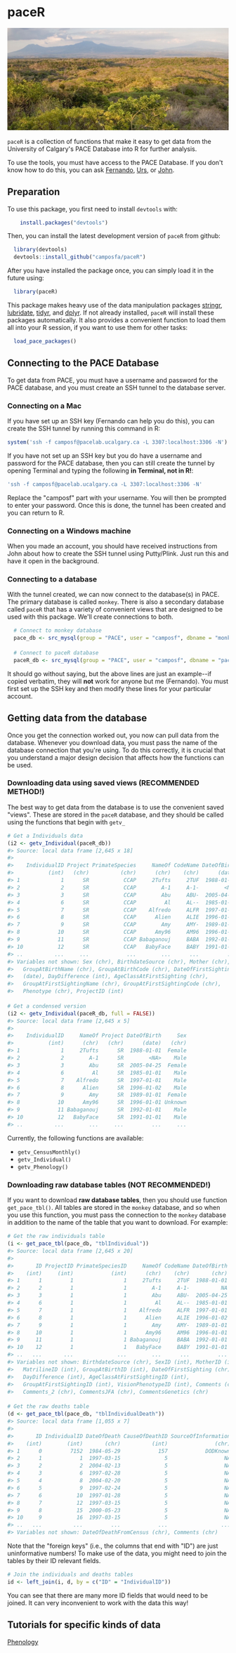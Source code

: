 paceR
=====

![ACG Costa Rica](ACG.jpg)

`paceR` is a collection of functions that make it easy to get data from the University of Calgary's PACE Database into R for further analysis.

To use the tools, you must have access to the PACE Database. If you don't know how to do this, you can ask [Fernando](mailto:facampos@ucalgary.ca), [Urs](mailto:urs.kalbitzer@ucalgary.ca), or [John](mailto:jaddicot@ucalgary.ca).

Preparation
-----------

To use this package, you first need to install `devtools` with:

``` r
    install.packages("devtools")
```

Then, you can install the latest development version of `paceR` from github:

``` r
  library(devtools)
  devtools::install_github("camposfa/paceR")
```

After you have installed the package once, you can simply load it in the future using:

``` r
  library(paceR)
```

This package makes heavy use of the data manipulation packages [stringr](http://cran.r-project.org/package=stringr), [lubridate](http://cran.r-project.org/package=lubridate), [tidyr](http://cran.r-project.org/package=tidyr), and [dplyr](http://cran.r-project.org/package=dplyr). If not already installed, `paceR` will install these packages automatically. It also provides a convenient function to load them all into your R session, if you want to use them for other tasks:

``` r
  load_pace_packages()
```

Connecting to the PACE Database
-------------------------------

To get data from PACE, you must have a username and password for the PACE database, and you must create an SSH tunnel to the database server.

### Connecting on a Mac

If you have set up an SSH key (Fernando can help you do this), you can create the SSH tunnel by running this command in R:

``` r
system('ssh -f camposf@pacelab.ucalgary.ca -L 3307:localhost:3306 -N')
```

If you have not set up an SSH key but you do have a username and password for the PACE database, then you can still create the tunnel by opening Terminal and typing the following **in Terminal, not in R!**:

``` r
'ssh -f camposf@pacelab.ucalgary.ca -L 3307:localhost:3306 -N'
```

Replace the "camposf" part with your username. You will then be prompted to enter your password. Once this is done, the tunnel has been created and you can return to R.

### Connecting on a Windows machine

When you made an account, you should have received instructions from John about how to create the SSH tunnel using Putty/Plink. Just run this and have it open in the background.

### Connecting to a database

With the tunnel created, we can now connect to the database(s) in PACE. The primary database is called `monkey`. There is also a secondary database called `paceR` that has a variety of convenient views that are designed to be used with this package. We'll create connections to both.

``` r
  # Connect to monkey database
  pace_db <- src_mysql(group = "PACE", user = "camposf", dbname = "monkey", password = NULL)
  
  # Connect to paceR database  
  paceR_db <- src_mysql(group = "PACE", user = "camposf", dbname = "paceR", password = NULL)
```

It should go without saying, but the above lines are just an example--if copied verbatim, they will **not** work for anyone but me (Fernando). You must first set up the SSH key and then modify these lines for your particular account.

Getting data from the database
------------------------------

Once you get the connection worked out, you now can pull data from the database. Whenever you download data, you must pass the name of the database connection that you're using. To do this correctly, it is crucial that you understand a major design decision that affects how the functions can be used.

### Downloading data using saved views (RECOMMENDED METHOD!)

The best way to get data from the database is to use the convenient saved "views". These are stored in the `paceR` database, and they should be called using the functions that begin with `getv_`

``` r
# Get a Individuals data
(i2 <- getv_Individual(paceR_db))
#> Source: local data frame [2,645 x 18]
#> 
#>    IndividualID Project PrimateSpecies     NameOf CodeName DateOfBirth
#>           (int)   (chr)          (chr)      (chr)    (chr)      (date)
#> 1             1      SR           CCAP     2Tufts     2TUF  1988-01-01
#> 2             2      SR           CCAP        A-1     A-1-        <NA>
#> 3             3      SR           CCAP        Abu     ABU-  2005-04-25
#> 4             6      SR           CCAP         Al     AL--  1985-01-01
#> 5             7      SR           CCAP    Alfredo     ALFR  1997-01-01
#> 6             8      SR           CCAP      Alien     ALIE  1996-01-02
#> 7             9      SR           CCAP        Amy     AMY-  1989-01-01
#> 8            10      SR           CCAP      Amy96     AM96  1996-01-01
#> 9            11      SR           CCAP Babaganouj     BABA  1992-01-01
#> 10           12      SR           CCAP   BabyFace     BABY  1991-01-01
#> ..          ...     ...            ...        ...      ...         ...
#> Variables not shown: Sex (chr), BirthdateSource (chr), Mother (chr),
#>   GroupAtBirthName (chr), GroupAtBirthCode (chr), DateOfFirstSighting
#>   (date), DayDifference (int), AgeClassAtFirstSighting (chr),
#>   GroupAtFirstSightingName (chr), GroupAtFirstSightingCode (chr),
#>   Phenotype (chr), ProjectID (int)

# Get a condensed version
(i2 <- getv_Individual(paceR_db, full = FALSE))
#> Source: local data frame [2,645 x 5]
#> 
#>    IndividualID     NameOf Project DateOfBirth     Sex
#>           (int)      (chr)   (chr)      (date)   (chr)
#> 1             1     2Tufts      SR  1988-01-01  Female
#> 2             2        A-1      SR        <NA>    Male
#> 3             3        Abu      SR  2005-04-25  Female
#> 4             6         Al      SR  1985-01-01    Male
#> 5             7    Alfredo      SR  1997-01-01    Male
#> 6             8      Alien      SR  1996-01-02    Male
#> 7             9        Amy      SR  1989-01-01  Female
#> 8            10      Amy96      SR  1996-01-01 Unknown
#> 9            11 Babaganouj      SR  1992-01-01    Male
#> 10           12   BabyFace      SR  1991-01-01    Male
#> ..          ...        ...     ...         ...     ...
```

Currently, the following functions are available:

-   `getv_CensusMonthly()`
-   `getv_Individual()`
-   `getv_Phenology()`

### Downloading raw database tables (NOT RECOMMENDED!)

If you want to download **raw database tables**, then you should use function `get_pace_tbl()`. All tables are stored in the `monkey` database, and so when you use this function, you must pass the connection to the `monkey` database in addition to the name of the table that you want to download. For example:

``` r
# Get the raw individuals table
(i <- get_pace_tbl(pace_db, "tblIndividual"))
#> Source: local data frame [2,645 x 20]
#> 
#>       ID ProjectID PrimateSpeciesID     NameOf CodeName DateOfBirth
#>    (int)     (int)            (int)      (chr)    (chr)       (chr)
#> 1      1         1                1     2Tufts     2TUF  1988-01-01
#> 2      2         1                1        A-1     A-1-          NA
#> 3      3         1                1        Abu     ABU-  2005-04-25
#> 4      6         1                1         Al     AL--  1985-01-01
#> 5      7         1                1    Alfredo     ALFR  1997-01-01
#> 6      8         1                1      Alien     ALIE  1996-01-02
#> 7      9         1                1        Amy     AMY-  1989-01-01
#> 8     10         1                1      Amy96     AM96  1996-01-01
#> 9     11         1                1 Babaganouj     BABA  1992-01-01
#> 10    12         1                1   BabyFace     BABY  1991-01-01
#> ..   ...       ...              ...        ...      ...         ...
#> Variables not shown: BirthdateSource (chr), SexID (int), MotherID (int),
#>   MatrilineID (int), GroupAtBirthID (int), DateOfFirstSighting (chr),
#>   DayDifference (int), AgeClassAtFirstSightingID (int),
#>   GroupAtFirstSightingID (int), VisionPhenotypeID (int), Comments (chr),
#>   Comments_2 (chr), CommentsJFA (chr), CommentsGenetics (chr)

# Get the raw deaths table
(d <- get_pace_tbl(pace_db, "tblIndividualDeath"))
#> Source: local data frame [1,055 x 7]
#> 
#>       ID IndividualID DateOfDeath CauseOfDeathID SourceOfInformation
#>    (int)        (int)       (chr)          (int)               (chr)
#> 1      0         7152  1984-05-29            157            DODKnown
#> 2      1            1  1997-03-15              5                  NA
#> 3      2            2  2004-02-13              5                  NA
#> 4      3            6  1997-02-28              5                  NA
#> 5      4            8  2004-02-20              5                  NA
#> 6      5            9  1997-02-24              5                  NA
#> 7      6           10  1997-01-28              5                  NA
#> 8      7           12  1997-03-15              5                  NA
#> 9      8           15  2000-05-23              5                  NA
#> 10     9           16  1997-03-15              5                  NA
#> ..   ...          ...         ...            ...                 ...
#> Variables not shown: DateOfDeathFromCensus (chr), Comments (chr)
```

Note that the "foreign keys" (i.e., the columns that end with "ID") are just uninformative numbers! To make use of the data, you might need to join the tables by their ID relevant fields.

``` r
# Join the individuals and deaths tables
id <- left_join(i, d, by = c("ID" = "IndividualID"))
```

You can see that there are many more ID fields that would need to be joined. It can very inconvenient to work with the data this way!

Tutorials for specific kinds of data
------------------------------------

[Phenology](Phenology.md)
